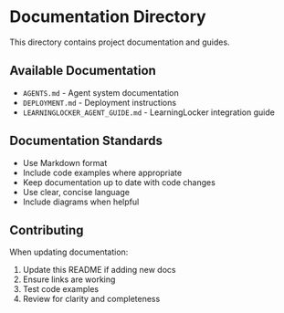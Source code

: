 # Documentation Directory

This directory contains project documentation and guides.

## Available Documentation

- `AGENTS.md` - Agent system documentation
- `DEPLOYMENT.md` - Deployment instructions
- `LEARNINGLOCKER_AGENT_GUIDE.md` - LearningLocker integration guide

## Documentation Standards

- Use Markdown format
- Include code examples where appropriate
- Keep documentation up to date with code changes
- Use clear, concise language
- Include diagrams when helpful

## Contributing

When updating documentation:
1. Update this README if adding new docs
2. Ensure links are working
3. Test code examples
4. Review for clarity and completeness
